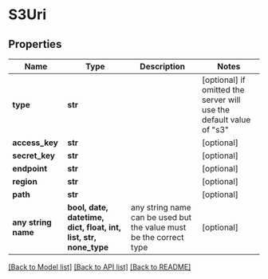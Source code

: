 # S3Uri


## Properties
Name | Type | Description | Notes
------------ | ------------- | ------------- | -------------
**type** | **str** |  | [optional]  if omitted the server will use the default value of "s3"
**access_key** | **str** |  | [optional] 
**secret_key** | **str** |  | [optional] 
**endpoint** | **str** |  | [optional] 
**region** | **str** |  | [optional] 
**path** | **str** |  | [optional] 
**any string name** | **bool, date, datetime, dict, float, int, list, str, none_type** | any string name can be used but the value must be the correct type | [optional]

[[Back to Model list]](../README.md#documentation-for-models) [[Back to API list]](../README.md#documentation-for-api-endpoints) [[Back to README]](../README.md)


